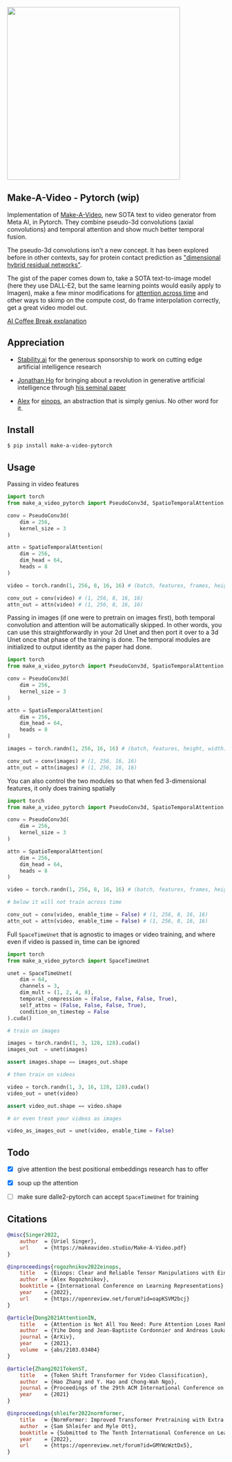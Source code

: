 <img src="./make-a-video.png" width="400px"></img>

## Make-A-Video - Pytorch (wip)

Implementation of <a href="https://makeavideo.studio/">Make-A-Video</a>, new SOTA text to video generator from Meta AI, in Pytorch. They combine pseudo-3d convolutions (axial convolutions) and temporal attention and show much better temporal fusion.

The pseudo-3d convolutions isn't a new concept. It has been explored before in other contexts, say for protein contact prediction as <a href="https://www.biorxiv.org/content/10.1101/2022.08.04.502748v2.full">"dimensional hybrid residual networks"</a>.

The gist of the paper comes down to, take a SOTA text-to-image model (here they use DALL-E2, but the same learning points would easily apply to Imagen), make a few minor modifications for <a href="https://arxiv.org/abs/2204.03458">attention across time</a> and other ways to skimp on the compute cost, do frame interpolation correctly, get a great video model out.

<a href="https://www.youtube.com/watch?v=AcvmyqGgMh8">AI Coffee Break explanation</a>

## Appreciation

- <a href="https://stability.ai/">Stability.ai</a> for the generous sponsorship to work on cutting edge artificial intelligence research

- <a href="http://www.jonathanho.me/">Jonathan Ho</a> for bringing about a revolution in generative artificial intelligence through <a href="https://arxiv.org/abs/2006.11239">his seminal paper</a>

- <a href="https://github.com/arogozhnikov">Alex</a> for <a href="https://github.com/arogozhnikov/einops">einops</a>, an abstraction that is simply genius. No other word for it.

## Install

```bash
$ pip install make-a-video-pytorch
```

## Usage

Passing in video features

```python
import torch
from make_a_video_pytorch import PseudoConv3d, SpatioTemporalAttention

conv = PseudoConv3d(
    dim = 256,
    kernel_size = 3
)

attn = SpatioTemporalAttention(
    dim = 256,
    dim_head = 64,
    heads = 8
)

video = torch.randn(1, 256, 8, 16, 16) # (batch, features, frames, height, width)

conv_out = conv(video) # (1, 256, 8, 16, 16)
attn_out = attn(video) # (1, 256, 8, 16, 16)
```

Passing in images (if one were to pretrain on images first), both temporal convolution and attention will be automatically skipped. In other words, you can use this straightforwardly in your 2d Unet and then port it over to a 3d Unet once that phase of the training is done. The temporal modules are initialized to output identity as the paper had done.

```python
import torch
from make_a_video_pytorch import PseudoConv3d, SpatioTemporalAttention

conv = PseudoConv3d(
    dim = 256,
    kernel_size = 3
)

attn = SpatioTemporalAttention(
    dim = 256,
    dim_head = 64,
    heads = 8
)

images = torch.randn(1, 256, 16, 16) # (batch, features, height, width)

conv_out = conv(images) # (1, 256, 16, 16)
attn_out = attn(images) # (1, 256, 16, 16)
```

You can also control the two modules so that when fed 3-dimensional features, it only does training spatially

```python
import torch
from make_a_video_pytorch import PseudoConv3d, SpatioTemporalAttention

conv = PseudoConv3d(
    dim = 256,
    kernel_size = 3
)

attn = SpatioTemporalAttention(
    dim = 256,
    dim_head = 64,
    heads = 8
)

video = torch.randn(1, 256, 8, 16, 16) # (batch, features, frames, height, width)

# below it will not train across time

conv_out = conv(video, enable_time = False) # (1, 256, 8, 16, 16)
attn_out = attn(video, enable_time = False) # (1, 256, 8, 16, 16)
```

Full `SpaceTimeUnet` that is agnostic to images or video training, and where even if video is passed in, time can be ignored


```python
import torch
from make_a_video_pytorch import SpaceTimeUnet

unet = SpaceTimeUnet(
    dim = 64,
    channels = 3,
    dim_mult = (1, 2, 4, 8),
    temporal_compression = (False, False, False, True),
    self_attns = (False, False, False, True),
    condition_on_timestep = False
).cuda()

# train on images

images = torch.randn(1, 3, 128, 128).cuda()
images_out  = unet(images)

assert images.shape == images_out.shape

# then train on videos

video = torch.randn(1, 3, 16, 128, 128).cuda()
video_out = unet(video)

assert video_out.shape == video.shape

# or even treat your videos as images

video_as_images_out = unet(video, enable_time = False)
```

## Todo

- [x] give attention the best positional embeddings research has to offer
- [x] soup up the attention

- [ ] make sure dalle2-pytorch can accept `SpaceTimeUnet` for training

## Citations

```bibtex
@misc{Singer2022,
    author  = {Uriel Singer},
    url     = {https://makeavideo.studio/Make-A-Video.pdf}
}
```

```bibtex
@inproceedings{rogozhnikov2022einops,
    title   = {Einops: Clear and Reliable Tensor Manipulations with Einstein-like Notation},
    author  = {Alex Rogozhnikov},
    booktitle = {International Conference on Learning Representations},
    year    = {2022},
    url     = {https://openreview.net/forum?id=oapKSVM2bcj}
}
```

```bibtex
@article{Dong2021AttentionIN,
    title   = {Attention is Not All You Need: Pure Attention Loses Rank Doubly Exponentially with Depth},
    author  = {Yihe Dong and Jean-Baptiste Cordonnier and Andreas Loukas},
    journal = {ArXiv},
    year    = {2021},
    volume  = {abs/2103.03404}
}
```

```bibtex
@article{Zhang2021TokenST,
    title   = {Token Shift Transformer for Video Classification},
    author  = {Hao Zhang and Y. Hao and Chong-Wah Ngo},
    journal = {Proceedings of the 29th ACM International Conference on Multimedia},
    year    = {2021}
}
```

```bibtex
@inproceedings{shleifer2022normformer,
    title   = {NormFormer: Improved Transformer Pretraining with Extra Normalization},
    author  = {Sam Shleifer and Myle Ott},
    booktitle = {Submitted to The Tenth International Conference on Learning Representations },
    year    = {2022},
    url     = {https://openreview.net/forum?id=GMYWzWztDx5},
}
```
